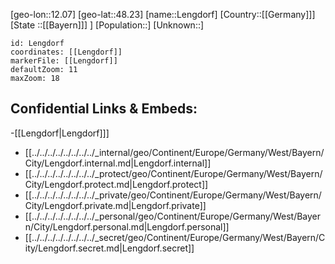 ﻿---
location: [48.23,12.07]
mapzoom: [7,12] 
mapmarker: city 
type: City
tags:
- geo/City


SpocWebEntityId: 31933
isDeleted: false
confidential: public

---
[geo-lon::12.07]
[geo-lat::48.23]
[name::Lengdorf]
[Country::[[Germany]]]
[State ::[[Bayern]]] ]
[Population::]
[Unknown::]


```leaflet
id: Lengdorf
coordinates: [[Lengdorf]]
markerFile: [[Lengdorf]]
defaultZoom: 11 
maxZoom: 18
```


## Confidential Links & Embeds: 
-[[Lengdorf|Lengdorf]]] 
- [[../../../../../../../../_internal/geo/Continent/Europe/Germany/West/Bayern/City/Lengdorf.internal.md|Lengdorf.internal]] 
- [[../../../../../../../../_protect/geo/Continent/Europe/Germany/West/Bayern/City/Lengdorf.protect.md|Lengdorf.protect]] 
- [[../../../../../../../../_private/geo/Continent/Europe/Germany/West/Bayern/City/Lengdorf.private.md|Lengdorf.private]] 
- [[../../../../../../../../_personal/geo/Continent/Europe/Germany/West/Bayern/City/Lengdorf.personal.md|Lengdorf.personal]] 
- [[../../../../../../../../_secret/geo/Continent/Europe/Germany/West/Bayern/City/Lengdorf.secret.md|Lengdorf.secret]] 
